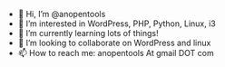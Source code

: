 - 👋 Hi, I’m @anopentools
- 👀 I’m interested in WordPress, PHP, Python, Linux, i3
- 🌱 I’m currently learning lots of things!
- 💞️ I’m looking to collaborate on WordPress and linux
- 📫 How to reach me: anopentools At gmail DOT com

<!---
anopentools/anopentools is a ✨ special ✨ repository because its `README.md` (this file) appears on your GitHub profile.
You can click the Preview link to take a look at your changes.
--->
